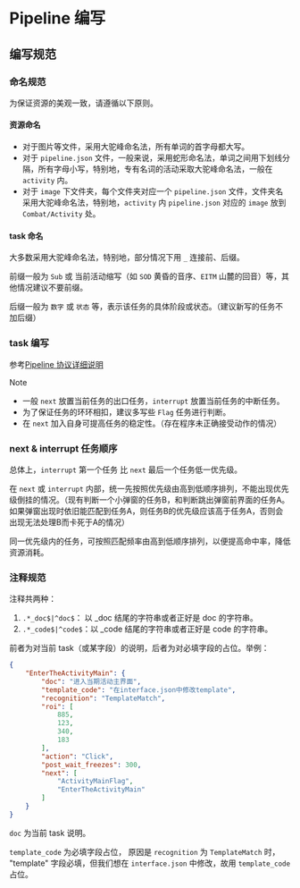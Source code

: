 # Pipeline 编写

## 编写规范

### 命名规范

为保证资源的美观一致，请遵循以下原则。

#### 资源命名

- 对于图片等文件，采用大驼峰命名法，所有单词的首字母都大写。
- 对于 `pipeline.json` 文件，一般来说，采用蛇形命名法，单词之间用下划线分隔，所有字母小写，特别地，专有名词的活动采取大驼峰命名法，一般在 `activity` 内。
- 对于 `image` 下文件夹，每个文件夹对应一个 `pipeline.json` 文件，文件夹名采用大驼峰命名法，特别地，`activity` 内 `pipeline.json` 对应的 `image` 放到 `Combat/Activity` 处。

#### task 命名

大多数采用大驼峰命名法，特别地，部分情况下用 `_` 连接前、后缀。

前缀一般为 `Sub` 或 当前活动缩写（如 `SOD` 黄昏的音序、`EITM` 山麓的回音）等，其他情况建议不要前缀。

后缀一般为 `数字` 或 `状态` 等，表示该任务的具体阶段或状态。（建议新写的任务不加后缀）

### task 编写

参考[Pipeline 协议详细说明](https://github.com/MaaXYZ/MaaFramework/blob/main/docs/zh_cn/3.1-%E4%BB%BB%E5%8A%A1%E6%B5%81%E6%B0%B4%E7%BA%BF%E5%8D%8F%E8%AE%AE.md)

> [!NOTE]
>
> - 一般 `next` 放置当前任务的出口任务，`interrupt` 放置当前任务的中断任务。
> - 为了保证任务的环环相扣，建议多写些 `Flag` 任务进行判断。
> - 在 `next` 加入自身可提高任务的稳定性。（存在程序未正确接受动作的情况）

### next & interrupt 任务顺序

总体上，`interrupt` 第一个任务 比 `next` 最后一个任务低一优先级。

在 `next` 或 `interrupt` 内部，统一先按照优先级由高到低顺序排列，不能出现优先级倒挂的情况。（现有判断一个小弹窗的任务B，和判断跳出弹窗前界面的任务A。如果弹窗出现时依旧能匹配到任务A，则任务B的优先级应该高于任务A，否则会出现无法处理B而卡死于A的情况）

同一优先级内的任务，可按照匹配频率由高到低顺序排列，以便提高命中率，降低资源消耗。

### 注释规范

注释共两种：

1. `.*_doc$|^doc$`： 以 _doc 结尾的字符串或者正好是 doc 的字符串。
2. `.*_code$|^code$`：以 _code 结尾的字符串或者正好是 code 的字符串。

前者为对当前 task（或某字段）的说明，后者为对必填字段的占位。举例：

```json
{
    "EnterTheActivityMain": {
        "doc": "进入当期活动主界面",
        "template_code": "在interface.json中修改template",
        "recognition": "TemplateMatch",
        "roi": [
            885,
            123,
            340,
            183
        ],
        "action": "Click",
        "post_wait_freezes": 300,
        "next": [
            "ActivityMainFlag",
            "EnterTheActivityMain"
        ]
    }
}
```

`doc` 为当前 task 说明。

`template_code` 为必填字段占位，
原因是 `recognition` 为 `TemplateMatch` 时， "template" 字段必填，但我们想在 `interface.json` 中修改，故用 `template_code` 占位。
